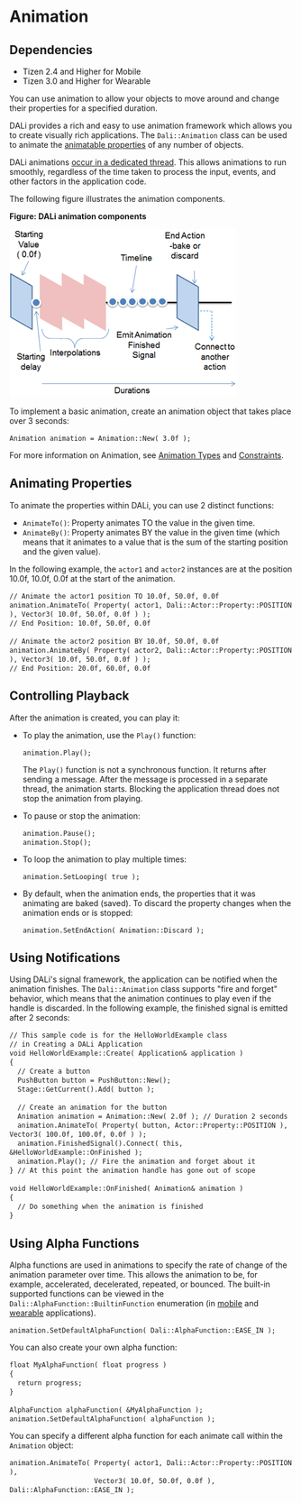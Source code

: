 # Animation
## Dependencies
- Tizen 2.4 and Higher for Mobile
- Tizen 3.0 and Higher for Wearable

You can use animation to allow your objects to move around and change their properties for a specified duration.

DALi provides a rich and easy to use animation framework which allows you to create visually rich applications. The `Dali::Animation` class can be used to animate the [animatable properties](properties-n.md#attributes) of any number of objects.

DALi animations [occur in a dedicated thread](multi-threaded-n.md#animations). This allows animations to run smoothly, regardless of the time taken to process the input, events, and other factors in the application code.

The following figure illustrates the animation components.

**Figure: DALi animation components**

![DALi animation components](./media/animation_components.png)

To implement a basic animation, create an animation object that takes place over 3 seconds:

```
Animation animation = Animation::New( 3.0f );
```

For more information on Animation, see [Animation Types](animation-types-n.md) and [Constraints](constraints-n.md).

## Animating Properties

To animate the properties within DALi, you can use 2 distinct functions:

- `AnimateTo()`: Property animates TO the value in the given time.
- `AnimateBy()`: Property animates BY the value in the given time (which means that it animates to a value that is the sum of the starting position and the given value).

In the following example, the `actor1` and `actor2` instances are at the position 10.0f, 10.0f, 0.0f at the start of the animation.

```
// Animate the actor1 position TO 10.0f, 50.0f, 0.0f
animation.AnimateTo( Property( actor1, Dali::Actor::Property::POSITION ), Vector3( 10.0f, 50.0f, 0.0f ) );
// End Position: 10.0f, 50.0f, 0.0f

// Animate the actor2 position BY 10.0f, 50.0f, 0.0f
animation.AnimateBy( Property( actor2, Dali::Actor::Property::POSITION ), Vector3( 10.0f, 50.0f, 0.0f ) );
// End Position: 20.0f, 60.0f, 0.0f
```

## Controlling Playback

After the animation is created, you can play it:

- To play the animation, use the `Play()` function:

    ```
    animation.Play();
    ```

	The `Play()` function is not a synchronous function. It returns after sending a message. After the message is processed in a separate thread, the animation starts. Blocking the application thread does not stop the animation from playing.

- To pause or stop the animation:

  ```
  animation.Pause();
  animation.Stop();
  ```

- To loop the animation to play multiple times:

  ```
  animation.SetLooping( true );
  ```

- By default, when the animation ends, the properties that it was animating are baked (saved). To discard the property changes when the animation ends or is stopped:

  ```
  animation.SetEndAction( Animation::Discard );
  ```

## Using Notifications

Using DALi's signal framework, the application can be notified when the animation finishes. The `Dali::Animation` class supports "fire and forget" behavior, which means that the animation continues to play even if the handle is discarded. In the following example, the finished signal is emitted after 2 seconds:

```
// This sample code is for the HelloWorldExample class
// in Creating a DALi Application
void HelloWorldExample::Create( Application& application )
{
  // Create a button
  PushButton button = PushButton::New();
  Stage::GetCurrent().Add( button );

  // Create an animation for the button
  Animation animation = Animation::New( 2.0f ); // Duration 2 seconds
  animation.AnimateTo( Property( button, Actor::Property::POSITION ), Vector3( 100.0f, 100.0f, 0.0f ) );
  animation.FinishedSignal().Connect( this, &HelloWorldExample::OnFinished );
  animation.Play(); // Fire the animation and forget about it
} // At this point the animation handle has gone out of scope

void HelloWorldExample::OnFinished( Animation& animation )
{
  // Do something when the animation is finished
}
```

## Using Alpha Functions

Alpha functions are used in animations to specify the rate of change of the animation parameter over time. This allows the animation to be, for example, accelerated, decelerated, repeated, or bounced. The built-in supported functions can be viewed in the `Dali::AlphaFunction::BuiltinFunction` enumeration (in [mobile](../../../../../org.tizen.native.mobile.apireference/classDali_1_1AlphaFunction.html#aacf7780cdb2077166a3cd20a8a9faf4b) and [wearable](../../../../../org.tizen.native.wearable.apireference/classDali_1_1AlphaFunction.html#aacf7780cdb2077166a3cd20a8a9faf4b) applications).

```
animation.SetDefaultAlphaFunction( Dali::AlphaFunction::EASE_IN );
```

You can also create your own alpha function:

```
float MyAlphaFunction( float progress )
{
  return progress;
}

AlphaFunction alphaFunction( &MyAlphaFunction );
animation.SetDefaultAlphaFunction( alphaFunction );
```

You can specify a different alpha function for each animate call within the `Animation` object:

```
animation.AnimateTo( Property( actor1, Dali::Actor::Property::POSITION ),
                     Vector3( 10.0f, 50.0f, 0.0f ), Dali::AlphaFunction::EASE_IN );
```